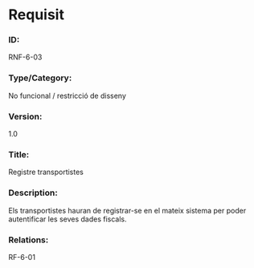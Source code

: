 # Requisit

### ID:

RNF-6-03

### Type/Category:

No funcional / restricció de disseny

### Version:

1.0

### Title:

Registre transportistes

### Description:

Els transportistes hauran de registrar-se en el mateix sistema per poder autentificar les seves dades fiscals.

### Relations:

RF-6-01

